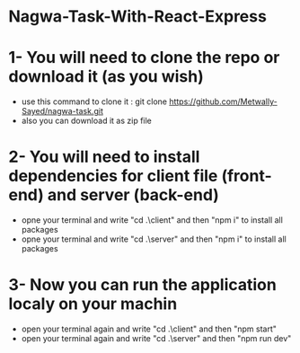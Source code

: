 # Nagwa-Task-With-React-Express

# 1- You will need to clone the repo or download it (as you wish)
- use this command to clone it : git clone https://github.com/Metwally-Sayed/nagwa-task.git
- also you can download it as zip file  

# 2- You will need to install dependencies for client file (front-end) and server (back-end)
- opne your terminal and write "cd .\client\" and then "npm i" to install all packages
- opne your terminal and write "cd .\server\" and then "npm i" to install all packages

# 3- Now you can run the application localy on your machin 
- open your terminal again and write "cd .\client\" and then "npm start"
- open your terminal again and write "cd .\server\" and then "npm run dev"

